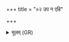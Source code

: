 +++
title = "०२ उप न एहि"

+++
<details><summary>मूलम् (GR)</summary>

उप न एहि वाचस्पते  
देवेन मनसा सह ।  
असोष्पते नि रमय  
मय्य् एव तन्वं मम ॥
</details>